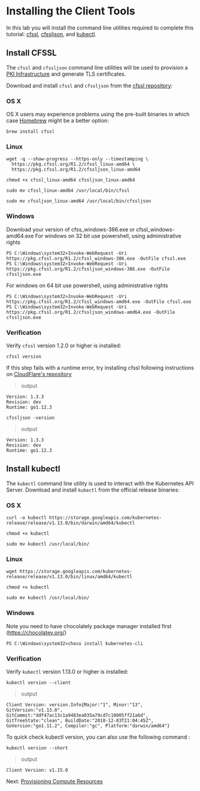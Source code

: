 # Installing the Client Tools

In this lab you will install the command line utilities required to complete this tutorial: [cfssl](https://github.com/cloudflare/cfssl), [cfssljson](https://github.com/cloudflare/cfssl), and [kubectl](https://kubernetes.io/docs/tasks/tools/install-kubectl).

## Install CFSSL

The `cfssl` and `cfssljson` command line utilities will be used to provision a [PKI Infrastructure](https://en.wikipedia.org/wiki/Public_key_infrastructure) and generate TLS certificates.

Download and install `cfssl` and `cfssljson` from the [cfssl repository](https://pkg.cfssl.org):

### OS X

OS X users may experience problems using the pre-built binaries in which case [Homebrew](https://brew.sh) might be a better option:

```
brew install cfssl
```

### Linux

```shell
wget -q --show-progress --https-only --timestamping \
  https://pkg.cfssl.org/R1.2/cfssl_linux-amd64 \
  https://pkg.cfssl.org/R1.2/cfssljson_linux-amd64
```

```shell
chmod +x cfssl_linux-amd64 cfssljson_linux-amd64
```

```shell
sudo mv cfssl_linux-amd64 /usr/local/bin/cfssl
```

```shell
sudo mv cfssljson_linux-amd64 /usr/local/bin/cfssljson
```

### Windows
Download your version of cfss_windows-386.exe or cfssl_windows-amd64.exe
For windows on 32 bit use powershell, using administrative rights
```shell
PS C:\Windows\system32>Invoke-WebRequest -Uri https://pkg.cfssl.org/R1.2/cfssl_windows-386.exe -OutFile cfssl.exe
PS C:\Windows\system32>Invoke-WebRequest -Uri https://pkg.cfssl.org/R1.2/cfssljson_windows-386.exe -OutFile cfssljson.exe
```
For windows on 64 bit use powershell, using administrative rights
```shell
PS C:\Windows\system32>Invoke-WebRequest -Uri https://pkg.cfssl.org/R1.2/cfssl_windows-amd64.exe -OutFile cfssl.exe
PS C:\Windows\system32>Invoke-WebRequest -Uri https://pkg.cfssl.org/R1.2/cfssljson_windows-amd64.exe -OutFile cfssljson.exe
```


### Verification

Verify `cfssl` version 1.2.0 or higher is installed:

```shell
cfssl version
```

If this step fails with a runtime error, try installing cfssl following instructions on [CloudFlare's repository](https://github.com/cloudflare/cfssl#installation)

> output

```shell
Version: 1.3.3
Revision: dev
Runtime: go1.12.3
```

```shell
cfssljson -version
```

> output

```shell
Version: 1.3.3
Revision: dev
Runtime: go1.12.3
```

## Install kubectl

The `kubectl` command line utility is used to interact with the Kubernetes API Server. Download and install `kubectl` from the official release binaries:

### OS X

```shell
curl -o kubectl https://storage.googleapis.com/kubernetes-release/release/v1.13.0/bin/darwin/amd64/kubectl
```

```shell
chmod +x kubectl
```

```shell
sudo mv kubectl /usr/local/bin/
```

### Linux

```shell
wget https://storage.googleapis.com/kubernetes-release/release/v1.13.0/bin/linux/amd64/kubectl
```

```shell
chmod +x kubectl
```

```shell
sudo mv kubectl /usr/local/bin/
```

### Windows
Note you need to have chocolately package manager installed first (https://chocolatey.org/)

```shell
PS C:\Windows\system32>choco install kubernetes-cli
```

### Verification

Verify `kubectl` version 1.13.0 or higher is installed:

```shell
kubectl version --client
```

> output

```shell
Client Version: version.Info{Major:"1", Minor:"13", GitVersion:"v1.13.0", GitCommit:"ddf47ac13c1a9483ea035a79cd7c10005ff21a6d", GitTreeState:"clean", BuildDate:"2018-12-03T21:04:45Z", GoVersion:"go1.11.2", Compiler:"gc", Platform:"darwin/amd64"}
```

To quick check kubectl version, you can also use the following command : 

```shell
kubectl version --short
```

> output

```shell
Client Version: v1.15.0
```

Next: [Provisioning Compute Resources](03-compute-resources.md)
